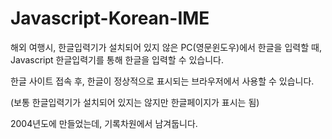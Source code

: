 # Javascript-Korean-IME

해외 여행시, 한글입력기가 설치되어 있지 않은 PC(영문윈도우)에서 한글을 입력할 때, Javascript 한글입력기를 통해 한글을 입력할 수 있습니다.

한글 사이트 접속 후, 한글이 정상적으로 표시되는 브라우저에서 사용할 수 있습니다.

(보통 한글입력기가 설치되어 있지는 않지만 한글페이지가 표시는 됨)

2004년도에 만들었는데, 기록차원에서 남겨둡니다.
